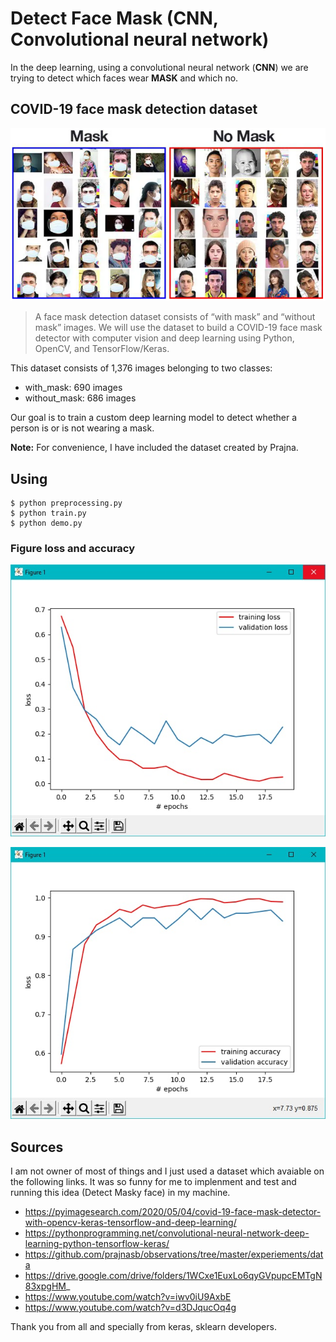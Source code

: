 # Detect Face Mask (CNN, Convolutional neural network)

In the deep learning, using a convolutional neural network (**CNN**) we are trying to detect which faces wear **MASK** and which no.

## COVID-19 face mask detection dataset

![COVID-19 face mask detection dataset](demo-dataset.png)

> A face mask detection dataset consists of “with mask” and “without mask” images. We will use the dataset to build a COVID-19 face mask detector with computer vision and deep learning using Python, OpenCV, and TensorFlow/Keras.


This dataset consists of 1,376 images belonging to two classes:
- with_mask: 690 images
- without_mask: 686 images

Our goal is to train a custom deep learning model to detect whether a person is or is not wearing a mask.

**Note:** For convenience, I have included the dataset created by Prajna.

## Using

```
$ python preprocessing.py
$ python train.py
$ python demo.py
```

### Figure loss and accuracy

![](figure1.jpg)

![](figure2.jpg)

## Sources

I am not owner of most of things and I just used a dataset which avaiable on the following links. It was so funny for me to implenment and test and running this idea (Detect Masky face) in my machine.

- https://pyimagesearch.com/2020/05/04/covid-19-face-mask-detector-with-opencv-keras-tensorflow-and-deep-learning/
- https://pythonprogramming.net/convolutional-neural-network-deep-learning-python-tensorflow-keras/
- https://github.com/prajnasb/observations/tree/master/experiements/data
- https://drive.google.com/drive/folders/1WCxe1EuxLo6qyGVpupcEMTgN83xpgHM_
- https://www.youtube.com/watch?v=iwv0iU9AxbE
- https://www.youtube.com/watch?v=d3DJqucOq4g

Thank you from all and specially from keras, sklearn developers.

